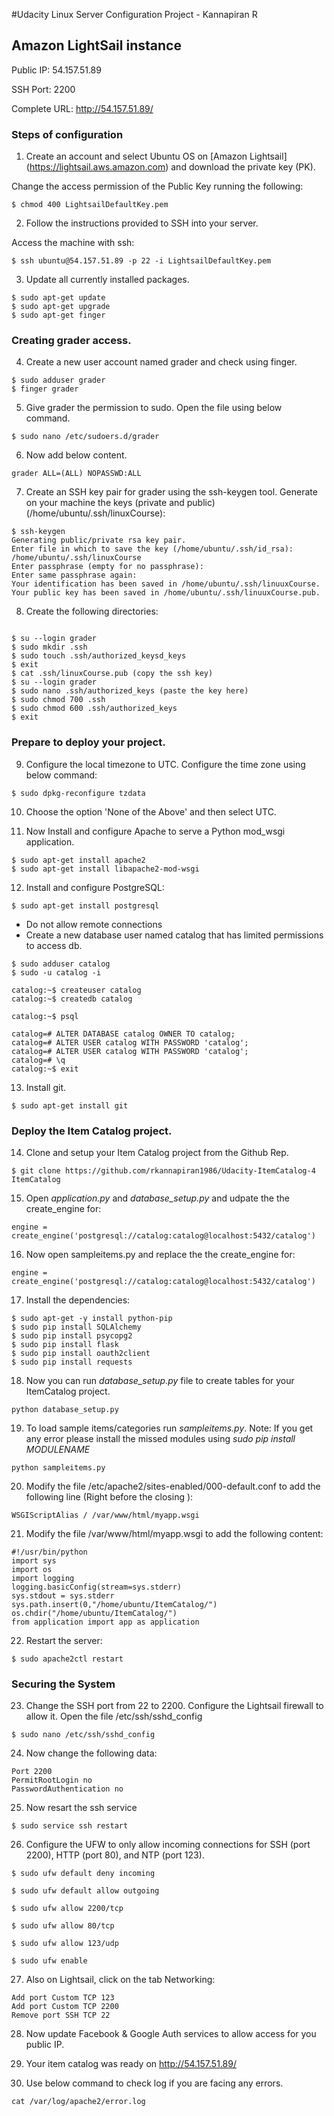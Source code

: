 #Udacity Linux Server Configuration Project - Kannapiran R


## Amazon LightSail instance
Public IP: 54.157.51.89

SSH Port: 2200

Complete URL: http://54.157.51.89/

### Steps of configuration

1. Create an account and select Ubuntu OS on [Amazon Lightsail] (https://lightsail.aws.amazon.com) and download the private key (PK).

Change the access permission of the Public Key running the following:
```
$ chmod 400 LightsailDefaultKey.pem
``` 

2. Follow the instructions provided to SSH into your server.

Access the machine with ssh:

```
$ ssh ubuntu@54.157.51.89 -p 22 -i LightsailDefaultKey.pem
```


3. Update all currently installed packages.

```
$ sudo apt-get update
$ sudo apt-get upgrade
$ sudo apt-get finger
```


### Creating grader access.

4. Create a new user account named grader and check using finger.

```
$ sudo adduser grader
$ finger grader
```

5. Give grader the permission to sudo.
Open the file using below command.

```
$ sudo nano /etc/sudoers.d/grader
```

6. Now add below content.
```
grader ALL=(ALL) NOPASSWD:ALL
```

7. Create an SSH key pair for grader using the ssh-keygen tool.
Generate on your machine the keys (private and public) (/home/ubuntu/.ssh/linuxCourse):

```
$ ssh-keygen
Generating public/private rsa key pair.
Enter file in which to save the key (/home/ubuntu/.ssh/id_rsa): /home/ubuntu/.ssh/linuxCourse
Enter passphrase (empty for no passphrase):
Enter same passphrase again:
Your identification has been saved in /home/ubuntu/.ssh/linuuxCourse.
Your public key has been saved in /home/ubuntu/.ssh/linuuxCourse.pub.

```
8. Create the following directories:
```

$ su --login grader
$ sudo mkdir .ssh
$ sudo touch .ssh/authorized_keysd_keys
$ exit
$ cat .ssh/linuxCourse.pub (copy the ssh key)
$ su --login grader
$ sudo nano .ssh/authorized_keys (paste the key here)
$ sudo chmod 700 .ssh
$ sudo chmod 600 .ssh/authorized_keys
$ exit
```


### Prepare to deploy your project.

9. Configure the local timezone to UTC.
Configure the time zone using below command:
```
$ sudo dpkg-reconfigure tzdata
```

10. Choose the option 'None of the Above' and then select UTC.

11. Now Install and configure Apache to serve a Python mod_wsgi application.
```
$ sudo apt-get install apache2
$ sudo apt-get install libapache2-mod-wsgi
```

12. Install and configure PostgreSQL:
```
$ sudo apt-get install postgresql
````

* Do not allow remote connections
* Create a new database user named catalog that has limited permissions to access db.
```
$ sudo adduser catalog
$ sudo -u catalog -i

catalog:~$ createuser catalog
catalog:~$ createdb catalog

catalog:~$ psql

catalog=# ALTER DATABASE catalog OWNER TO catalog;
catalog=# ALTER USER catalog WITH PASSWORD 'catalog';
catalog=# ALTER USER catalog WITH PASSWORD 'catalog';
catalog=# \q
catalog:~$ exit
```

13. Install git.
```
$ sudo apt-get install git
```

### Deploy the Item Catalog project.

14. Clone and setup your Item Catalog project from the Github Rep.
```
$ git clone https://github.com/rkannapiran1986/Udacity-ItemCatalog-4 ItemCatalog
```

15. Open *application.py* and *database_setup.py* and udpate the the create_engine for:
```
engine = create_engine('postgresql://catalog:catalog@localhost:5432/catalog')
```

16. Now open sampleitems.py and replace the the create_engine for:
```
engine = create_engine('postgresql://catalog:catalog@localhost:5432/catalog')
```

17. Install the dependencies:
```
$ sudo apt-get -y install python-pip
$ sudo pip install SQLAlchemy
$ sudo pip install psycopg2
$ sudo pip install flask
$ sudo pip install oauth2client
$ sudo pip install requests
```

18. Now you can run *database_setup.py* file to create tables for your ItemCatalog project.
```
python database_setup.py
```

19. To load sample items/categories run *sampleitems.py*. Note: If you get any error please install the missed modules using *sudo pip install MODULENAME*
```
python sampleitems.py
```

20. Modify the file /etc/apache2/sites-enabled/000-default.conf to add the following line (Right before the closing </VirtualHost>):
```
WSGIScriptAlias / /var/www/html/myapp.wsgi
```

21. Modify the file /var/www/html/myapp.wsgi to add the following content:
```
#!/usr/bin/python
import sys
import os
import logging
logging.basicConfig(stream=sys.stderr)
sys.stdout = sys.stderr
sys.path.insert(0,"/home/ubuntu/ItemCatalog/")
os.chdir("/home/ubuntu/ItemCatalog/")
from application import app as application   
```

22. Restart the server:
```
$ sudo apache2ctl restart
```

### Securing the System

23. Change the SSH port from 22 to 2200. Configure the Lightsail firewall to allow it.
Open the file /etc/ssh/sshd_config
```
$ sudo nano /etc/ssh/sshd_config
```

24. Now change the following data:
```
Port 2200
PermitRootLogin no
PasswordAuthentication no
```

25. Now resart the ssh service
```
$ sudo service ssh restart
```

26. Configure the UFW to only allow incoming connections for SSH (port 2200), HTTP (port 80), and NTP (port 123).
```
$ sudo ufw default deny incoming

$ sudo ufw default allow outgoing

$ sudo ufw allow 2200/tcp

$ sudo ufw allow 80/tcp

$ sudo ufw allow 123/udp

$ sudo ufw enable
```

27. Also on Lightsail, click on the tab Networking:
```
Add port Custom TCP 123
Add port Custom TCP 2200
Remove port SSH TCP 22
```


28. Now update Facebook & Google Auth services to allow access for you public IP.


29. Your item catalog was ready on http://54.157.51.89/


30. Use below command to check log if you are facing any errors.
```
cat /var/log/apache2/error.log
```
